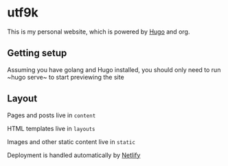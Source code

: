 # utf9k

This is my personal website, which is powered by [Hugo](https://gohugo.io) and org.

## Getting setup

Assuming you have golang and Hugo installed, you should only need to run ~hugo serve~ to start previewing the site

## Layout

Pages and posts live in `content`

HTML templates live in `layouts`

Images and other static content live in `static`

Deployment is handled automatically by [Netlify](https://netlify.com)
